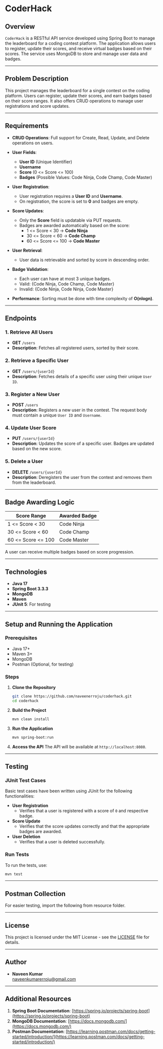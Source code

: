 # CoderHack

## Overview

`CoderHack` is a RESTful API service developed using Spring Boot to manage the leaderboard for a coding contest platform. The application allows users to register, update their scores, and receive virtual badges based on their scores. The service uses MongoDB to store and manage user data and badges.

---

## Problem Description

This project manages the leaderboard for a single contest on the coding platform. Users can register, update their scores, and earn badges based on their score ranges. It also offers CRUD operations to manage user registrations and score updates.

---

## Requirements

- **CRUD Operations**: Full support for Create, Read, Update, and Delete operations on users.
  
- **User Fields**:
  - **User ID** (Unique Identifier)
  - **Username**
  - **Score** (0 <= Score <= 100)
  - **Badges** (Possible Values: Code Ninja, Code Champ, Code Master)

- **User Registration**:
  - User registration requires a **User ID** and **Username**.
  - On registration, the score is set to **0** and badges are empty.

- **Score Updates**:
  - Only the **Score** field is updatable via PUT requests.
  - Badges are awarded automatically based on the score:
    - 1 <= Score < 30 → **Code Ninja**
    - 30 <= Score < 60 → **Code Champ**
    - 60 <= Score <= 100 → **Code Master**

- **User Retrieval**:
  - User data is retrievable and sorted by score in descending order.

- **Badge Validation**:
  - Each user can have at most 3 unique badges.
  - Valid: {Code Ninja, Code Champ, Code Master}
  - Invalid: {Code Ninja, Code Ninja, Code Master}

- **Performance**: Sorting must be done with time complexity of **O(nlogn)**.

---

## Endpoints

### 1. Retrieve All Users
- **GET** `/users`
- **Description**: Fetches all registered users, sorted by their score.

### 2. Retrieve a Specific User
- **GET** `/users/{userId}`
- **Description**: Fetches details of a specific user using their unique `User ID`.

### 3. Register a New User
- **POST** `/users`
- **Description**: Registers a new user in the contest. The request body must contain a unique `User ID` and `Username`. 

### 4. Update User Score
- **PUT** `/users/{userId}`
- **Description**: Updates the score of a specific user. Badges are updated based on the new score.

### 5. Delete a User
- **DELETE** `/users/{userId}`
- **Description**: Deregisters the user from the contest and removes them from the leaderboard.

---

## Badge Awarding Logic

| Score Range           | Awarded Badge  |
|-----------------------|----------------|
| 1 <= Score < 30       | Code Ninja     |
| 30 <= Score < 60      | Code Champ     |
| 60 <= Score <= 100    | Code Master    |

A user can receive multiple badges based on score progression.

---

## Technologies

- **Java 17**
- **Spring Boot 3.3.3**
- **MongoDB**
- **Maven**
- **JUnit 5**: For testing

---

## Setup and Running the Application

### Prerequisites

- Java 17+
- Maven 3+
- MongoDB
- Postman (Optional, for testing)

### Steps

1. **Clone the Repository**
   ```bash
   git clone https://github.com/naveenerroju/coderhack.git
   cd coderhack
   ```

2. **Build the Project**
   ```bash
   mvn clean install
   ```

3. **Run the Application**
   ```bash
   mvn spring-boot:run
   ```

4. **Access the API**
   The API will be available at `http://localhost:8080`.

---

## Testing

### JUnit Test Cases
Basic test cases have been written using JUnit for the following functionalities:
- **User Registration**
    - Verifies that a user is registered with a score of `0` and respective badge.
- **Score Update**
    - Verifies that the score updates correctly and that the appropriate badges are awarded.
- **User Deletion**
    - Verifies that a user is deleted successfully.

### Run Tests
To run the tests, use:
```bash
mvn test
```

---

## Postman Collection

For easier testing, import the following from resource folder.

---

## License

This project is licensed under the MIT License - see the [LICENSE](LICENSE) file for details.

---

## Author

- **Naveen Kumar**  
  [naveenkumarerroju@gmail.com](mailto:naveenkumarerroju@gmail.com)

---

## Additional Resources

1. **Spring Boot Documentation**: [https://spring.io/projects/spring-boot](https://spring.io/projects/spring-boot)
2. **MongoDB Documentation**: [https://docs.mongodb.com/](https://docs.mongodb.com/)
3. **Postman Documentation**: [https://learning.postman.com/docs/getting-started/introduction/](https://learning.postman.com/docs/getting-started/introduction/)

